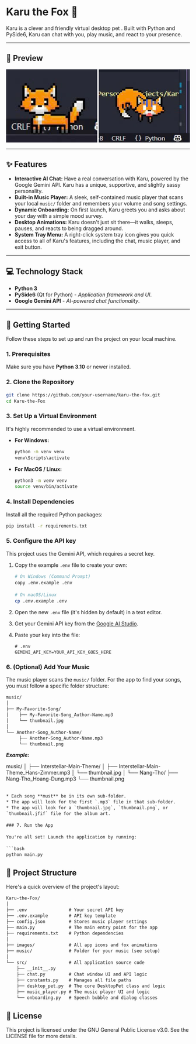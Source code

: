 # Karu the Fox 🦊

Karu is a clever and friendly virtual desktop pet . Built with Python and PySide6, Karu can chat with you, play music, and react to your presence.

<!-- *(Suggestion: Record a 5-10 second GIF of Karu walking, sleeping, and the chat window opening, and place it here!)*
`![Karu Demo GIF](link-to-your-demo-gif.gif)` -->

---

## 📸 Preview

<div align="center">
    <img alt="Fox standing still" src="./previews/preview-1.jpg" width=250px height=200px/>
    <img alt="Fox shocked for being airborned" src="./previews/preview-2.jpg" width=250px height=200px/>
</div>

---

## ✨ Features

* **Interactive AI Chat:** Have a real conversation with Karu, powered by the Google Gemini API. Karu has a unique, supportive, and slightly sassy personality.
* **Built-in Music Player:** A sleek, self-contained music player that scans your local `music/` folder and remembers your volume and song settings.
* **Dynamic Onboarding:** On first launch, Karu greets you and asks about your day with a simple mood survey.
* **Desktop Animations:** Karu doesn't just sit there—it walks, sleeps, pauses, and reacts to being dragged around.
* **System Tray Menu:** A right-click system tray icon gives you quick access to all of Karu's features, including the chat, music player, and exit button.

---

<!-- ## 🖼️ Screenshots

*(Replace these with actual screenshots of your app)*

| Chat Window | Music Player |
| :---: | :---: |
| `` | `` |

--- -->

## 💻 Technology Stack

* **Python 3**
* **PySide6** (Qt for Python) - *Application framework and UI*.
* **Google Gemini API** - *AI-powered chat functionality*.

---

## 🚀 Getting Started

Follow these steps to set up and run the project on your local machine.

### 1. Prerequisites

Make sure you have **Python 3.10** or newer installed.

### 2. Clone the Repository

```bash
git clone https://github.com/your-username/karu-the-fox.git
cd Karu-the-Fox
```

### 3. Set Up a Virtual Environment

It's highly recommended to use a virtual environment.

* **For Windows:**

    ```bash
    python -m venv venv
    venv\Scripts\activate
    ```
* **For MacOS / Linux:**

    ```bash
    python3 -m venv venv
    source venv/bin/activate
    ```

### 4. Install Dependencies

Install all the required Python packages:

```bash
pip install -r requirements.txt
```

### 5. Configure the API key

This project uses the Gemini API, which requires a secret key.

1.  Copy the example `.env` file to create your own:

    ```bash
    # On Windows (Command Prompt)
    copy .env.example .env
    
    # On macOS/Linux
    cp .env.example .env
    ```
2.  Open the new `.env` file (it's hidden by default) in a text editor.
3.  Get your Gemini API key from the [Google AI Studio](https://aistudio.google.com/app/apikey).
4.  Paste your key into the file:
    
    ```
    # .env
    GEMINI_API_KEY=YOUR_API_KEY_GOES_HERE
    ```

### 6. (Optional) Add Your Music

The music player scans the `music/` folder. For the app to find your songs, you must follow a specific folder structure:

```
music/
│
├── My-Favorite-Song/
│    ├── My-Favorite-Song_Author-Name.mp3
│    └── thumbnail.jpg
│
└── Another-Song_Author-Name/
     ├── Another-Song_Author-Name.mp3
     └── thumbnail.png
```

***Example:***

music/
│
├── Interstellar-Main-Theme/
│    ├── Interstellar-Main-Theme_Hans-Zimmer.mp3
│    └── thumbnail.jpg
│
└── Nang-Tho/
     ├── Nang-Tho_Hoang-Dung.mp3
     └── thumbnail.png
```

* Each song **must** be in its own sub-folder.
* The app will look for the first `.mp3` file in that sub-folder.
* The app will look for a `thumbnail.jpg`, `thumbnail.png`, or `thumbnail.jfif` file for the album art.

### 7. Run the App

You're all set! Launch the application by running:

```bash
python main.py
```

## 📂 Project Structure

Here's a quick overview of the project's layout:

```
Karu-the-Fox/
│
├── .env                # Your secret API key
├── .env.example        # API key template
├── config.json         # Stores music player settings
├── main.py             # The main entry point for the app
├── requirements.txt    # Python dependencies
│
├── images/             # All app icons and fox animations
├── music/              # Folder for your music (see setup)
│
└── src/                # All application source code
    ├── __init__.py
    ├── chat.py         # Chat window UI and API logic
    ├── constants.py    # Manages all file paths
    ├── desktop_pet.py  # The core DesktopPet class and logic
    ├── music_player.py # The music player UI and logic
    └── onboarding.py   # Speech bubble and dialog classes
```

## 📄 License

This project is licensed under the GNU General Public License v3.0. See the LICENSE file for more details.